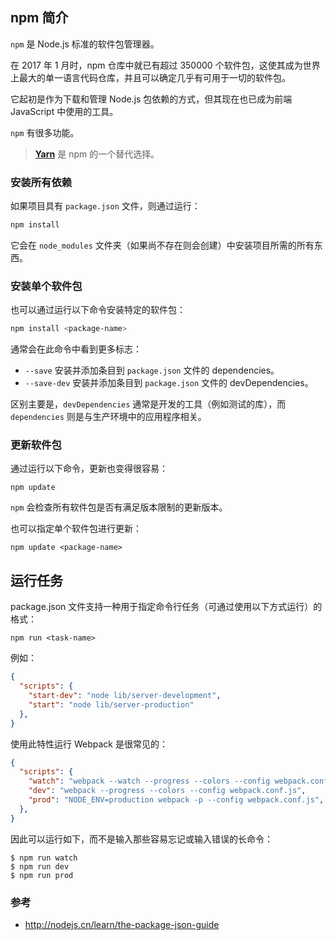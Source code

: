 ## npm 简介

`npm` 是 Node.js 标准的软件包管理器。

在 2017 年 1 月时，npm 仓库中就已有超过 350000 个软件包，这使其成为世界上最大的单一语言代码仓库，并且可以确定几乎有可用于一切的软件包。

它起初是作为下载和管理 Node.js 包依赖的方式，但其现在也已成为前端 JavaScript 中使用的工具。

`npm` 有很多功能。

>   [**Yarn**](https://yarnpkg.com/en/) 是 npm 的一个替代选择。

### 安装所有依赖

如果项目具有 `package.json` 文件，则通过运行：

```bash
npm install
```

它会在 `node_modules` 文件夹（如果尚不存在则会创建）中安装项目所需的所有东西。

### 安装单个软件包

也可以通过运行以下命令安装特定的软件包：

```bash
npm install <package-name>
```

通常会在此命令中看到更多标志：

-   `--save` 安装并添加条目到 `package.json` 文件的 dependencies。
-   `--save-dev` 安装并添加条目到 `package.json` 文件的 devDependencies。

区别主要是，`devDependencies` 通常是开发的工具（例如测试的库），而 `dependencies` 则是与生产环境中的应用程序相关。

### 更新软件包

通过运行以下命令，更新也变得很容易：

```console
npm update
```

`npm` 会检查所有软件包是否有满足版本限制的更新版本。

也可以指定单个软件包进行更新：

```console
npm update <package-name>
```

## 运行任务

package.json 文件支持一种用于指定命令行任务（可通过使用以下方式运行）的格式：

```console
npm run <task-name>
```

例如：

```json
{
  "scripts": {
    "start-dev": "node lib/server-development",
    "start": "node lib/server-production"
  },
}
```

使用此特性运行 Webpack 是很常见的：

```json
{
  "scripts": {
    "watch": "webpack --watch --progress --colors --config webpack.conf.js",
    "dev": "webpack --progress --colors --config webpack.conf.js",
    "prod": "NODE_ENV=production webpack -p --config webpack.conf.js",
  },
}
```

因此可以运行如下，而不是输入那些容易忘记或输入错误的长命令：

```console
$ npm run watch
$ npm run dev
$ npm run prod
```

### 参考

-   http://nodejs.cn/learn/the-package-json-guide